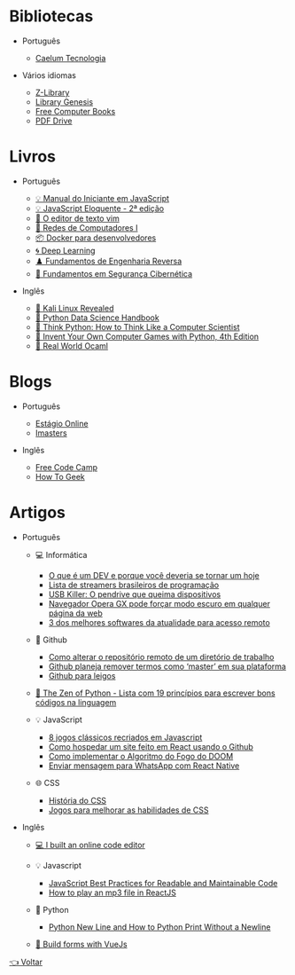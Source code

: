 # Bibliotecas

- Português
  - [Caelum Tecnologia](https://www.caelum.com.br/apostilas)
  
- Vários idiomas
  - [Z-Library](https://b-ok.lat)
  - [Library Genesis](https://libgen.is)
  - [Free Computer Books](https://freecomputerbooks.com)
  - [PDF Drive](https://www.pdfdrive.com)

# Livros

- Português
  - [💡 Manual do Iniciante em JavaScript](https://github.com/ChristySchott/Manual-Iniciante-JavaScript/blob/master/Livro.md)
  - [💡 JavaScript Eloquente - 2ª edição](https://github.com/braziljs/eloquente-javascript)
  - [📄 O editor de texto vim](https://vimbook.gitbook.io/vimbook)
  - [📶 Redes de Computadores I](https://github.com/Nerd0000/Links-de-Estudo/blob/master/src/Apostila_Redes.pdf)
  - [📦 Docker para desenvolvedores](https://leanpub.com/dockerparadesenvolvedores)
  - [🌀 Deep Learning](http://www.deeplearningbook.com.br)
  - [♟️ Fundamentos de Engenharia Reversa](https://mentebinaria.gitbook.io/engenharia-reversa)
  - [🔐 Fundamentos em Segurança Cibernética](https://github.com/Nerd0000/Links-de-Estudo/blob/master/src/Apostila_Redes.pdf)

- Inglês
  - [🔐 Kali Linux Revealed](https://kali.training/lessons/introduction)
  - [🐍 Python Data Science Handbook](https://jakevdp.github.io/PythonDataScienceHandbook)
  - [🐍 Think Python: How to Think Like a Computer Scientist](http://greenteapress.com/thinkpython2/html/index.html)
  - [🐍 Invent Your Own Computer Games with Python, 4th Edition](http://inventwithpython.com/invent4thed/chapter0.html)
  - [🐫 Real World Ocaml](https://dev.realworldocaml.org/toc.html)
# Blogs

- Português
  - [Estágio Online](https://estagioonline.com/blog)
  - [Imasters](https://imasters.com.br)

- Inglês
  - [Free Code Camp](https://www.freecodecamp.org/news)
  - [How To Geek](https://www.howtogeek.com)

# Artigos

- Português
  
  - 💻 Informática
    - [O que é um DEV e porque você deveria se tornar um hoje](https://medium.com/pergunteaodev/o-que-%C3%A9-um-dev-e-porque-voc%C3%AA-deveria-se-tornar-um-hoje-674638a2fe27)
    - [Lista de streamers brasileiros de programação](http://gabsferreira.com/mais-de-30-streamers-brasileiros-de-programacao-data-science-e-tecnologia-em-geral)
    - [USB Killer: O pendrive que queima dispositivos](https://suporteninja.com/usb-killer-como-funciona-o-pendrive-que-queima-pc-notebook-tv-e-qualquer-outro-dispositivo-com-entrada-usb/?fbclid=IwAR0-0R4W1QEwX2moZk9ljbh8PV-v4Xq1CODq_7J3iFQblN5TTbjybGXBUmo)
    - [Navegador Opera GX pode forçar modo escuro em qualquer página da web](https://canaltech.com.br/apps/navegador-opera-gx-agora-pode-forcar-modo-escuro-em-qualquer-pagina-da-web-166772)
    - [3 dos melhores softwares da atualidade para acesso remoto](https://www.tecmundo.com.br/software/154216-3-melhores-softwares-atualidade-acesso-remoto.htm)
  
  - 🐙 Github
    - [Como alterar o repositório remoto de um diretório de trabalho](https://help.github.com/pt/github/using-git/changing-a-remotes-url) 
    - [Github planeja remover termos como ‘master’ em sua plataforma](https://gizmodo.uol.com.br/github-planeja-remover-termos-como-master)
    - [Github para leigos](https://dev.to/levxyca/pt-br-github-para-leigos-4i7j)
  
  - [🐍 The Zen of Python - Lista com 19 princípios para escrever bons códigos na linguagem](https://pythonacademy.com.br/zen-of-python)
  
  - 💡 JavaScript
    - [8 jogos clássicos recriados em Javascript](http://gabsferreira.com/8-jogos-classicos-refeitos-em-javascript) 
    - [Como hospedar um site feito em React usando o Github](https://medium.com/@rogeriomattos38/como-hospedar-um-site-feito-em-react-usando-o-github-5e226e2b4cdc) 
    - [Como implementar o Algoritmo do Fogo do DOOM](https://medium.com/@FilipeDeschamps/tutorial-completo-de-como-implementar-o-algoritmo-do-fogo-do-doom-41d38ac39fa7)
    - [Enviar mensagem para WhatsApp com React Native](https://medium.com/@miroldols/enviar-mensagem-para-whatsapp-com-react-native-70239bb65495)
  
  - 🌐 CSS
    - [História do CSS](https://www.felipefialho.com/blog/do-sass-e-bem-ao-css-in-js-a-evolucao-do-css-ao-longo-da-historia)
    - [Jogos para melhorar as habilidades de CSS](https://fernandodossantos.netlify.app/blogs/praticando-css-jogando)

- Inglês
  
  - [💻 I built an online code editor](https://dev.to/chr15m/i-built-an-online-code-editor-3aj5)
  
  - 💡 Javascript
    - [JavaScript Best Practices for Readable and Maintainable Code](https://blog.bitsrc.io/javascript-best-practices-for-readable-and-maintainable-code-b54f0aca2353)
    - [How to play an mp3 file in ReactJS](https://www.cluemediator.com/how-to-play-an-mp3-file-in-reactjs)
  
  - 🐍 Python
    - [Python New Line and How to Python Print Without a Newline](https://www.freecodecamp.org/news/python-new-line-and-how-to-python-print-without-a-newline)
  
  - [🐲 Build forms with VueJs](https://vueformulate.com)

[👈 Voltar](../README.md)

